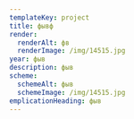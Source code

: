 ```yaml
---
templateKey: project
title: фывф
render:
  renderAlt: фв
  renderImage: /img/14515.jpg
year: фыв
description: фыв
scheme:
  schemeAlt: фыв
  schemeImage: /img/14515.jpg
emplicationHeading: фыв
---
```



